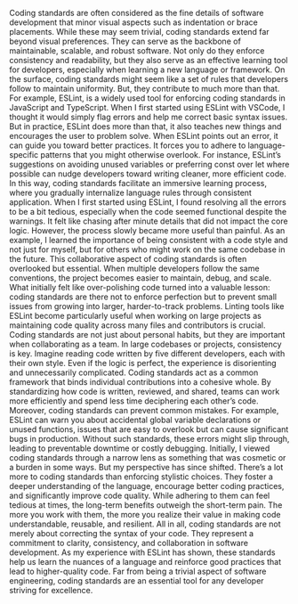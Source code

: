 Coding standards are often considered as the fine details of software development that minor visual aspects such as indentation or brace placements. While these may seem trivial, coding standards extend far beyond visual preferences. They can serve as the backbone of maintainable, scalable, and robust software. Not only do they enforce consistency and readability, but they also serve as an effective learning tool for developers, especially when learning a new language or framework.
On the surface, coding standards might seem like a set of rules that developers follow to maintain uniformity. But, they contribute to much more than that. For example, ESLint, is a widely used tool for enforcing coding standards in JavaScript and TypeScript. When I first started using ESLint with VSCode, I thought it would simply flag errors and help me correct basic syntax issues. But in practice, ESLint does more than that, it also teaches new things and encourages the user to problem solve. When ESLint points out an error, it can guide you toward better practices. It forces you to adhere to language-specific patterns that you might otherwise overlook. For instance, ESLint’s suggestions on avoiding unused variables or preferring const over let where possible can nudge developers toward writing cleaner, more efficient code. In this way, coding standards facilitate an immersive learning process, where you gradually internalize language rules through consistent application.
When I first started using ESLint, I found resolving all the errors to be a bit tedious, especially when the code seemed functional despite the warnings. It felt like chasing after minute details that did not impact the core logic. However, the process slowly became more useful than painful. As an example, I learned the importance of being consistent with a code style and not just for myself, but for others who might work on the same codebase in the future. This collaborative aspect of coding standards is often overlooked but essential. When multiple developers follow the same conventions, the project becomes easier to maintain, debug, and scale.
What initially felt like over-polishing code turned into a valuable lesson: coding standards are there not to enforce perfection but to prevent small issues from growing into larger, harder-to-track problems. Linting tools like ESLint become particularly useful when working on large projects as maintaining code quality across many files and contributors is crucial.
Coding standards are not just about personal habits, but they are important when collaborating as a team. In large codebases or projects, consistency is key. Imagine reading code written by five different developers, each with their own style. Even if the logic is perfect, the experience is disorienting and unnecessarily complicated. Coding standards act as a common framework that binds individual contributions into a cohesive whole. By standardizing how code is written, reviewed, and shared, teams can work more efficiently and spend less time deciphering each other’s code.
Moreover, coding standards can prevent common mistakes. For example, ESLint can warn you about accidental global variable declarations or unused functions, issues that are easy to overlook but can cause significant bugs in production. Without such standards, these errors might slip through, leading to preventable downtime or costly debugging.
Initially, I viewed coding standards through a narrow lens as something that was cosmetic or a burden in some ways. But my perspective has since shifted. There’s a lot more to coding standards than enforcing stylistic choices. They foster a deeper understanding of the language, encourage better coding practices, and significantly improve code quality. While adhering to them can feel tedious at times, the long-term benefits outweigh the short-term pain. The more you work with them, the more you realize their value in making code understandable, reusable, and resilient.
All in all, coding standards are not merely about correcting the syntax of your code. They represent a commitment to clarity, consistency, and collaboration in software development. As my experience with ESLint has shown, these standards help us learn the nuances of a language and reinforce good practices that lead to higher-quality code. Far from being a trivial aspect of software engineering, coding standards are an essential tool for any developer striving for excellence.
